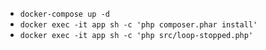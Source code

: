 * `docker-compose up -d`
* `docker exec -it app sh -c 'php composer.phar install'`
* `docker exec -it app sh -c 'php src/loop-stopped.php'`
